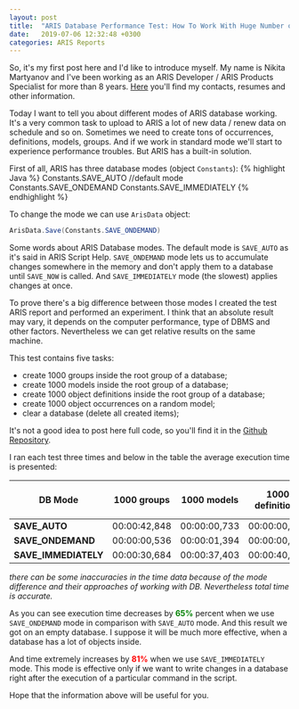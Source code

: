 ```yaml
---
layout: post
title:  "ARIS Database Performance Test: How To Work With Huge Number of Objects"
date:   2019-07-06 12:32:48 +0300
categories: ARIS Reports
---
```

So, it's my first post here and I'd like to introduce myself. My name is Nikita Martyanov and I've been working as an ARIS Developer / ARIS Products Specialist for more than 8 years. [Here][here] you'll find my contacts, resumes and other information.

Today I want to tell you about different modes of ARIS database working. It's a very common task to upload to ARIS a lot of new data / renew data on schedule and so on. Sometimes we need to create tons of occurrences, definitions, models, groups. And if we work in standard mode we'll start to experience performance troubles. But ARIS has a built-in solution.

First of all, ARIS has three database modes (object `Constants`):
{% highlight Java %}
Constants.SAVE_AUTO //default mode
Constants.SAVE_ONDEMAND
Constants.SAVE_IMMEDIATELY
{% endhighlight %}

To change the mode we can use `ArisData` object:
```java
ArisData.Save(Constants.SAVE_ONDEMAND)
```

Some words about ARIS Database modes. The default mode is `SAVE_AUTO` as it's said in ARIS Script Help. `SAVE_ONDEMAND` mode lets us to accumulate changes somewhere in the memory and don't apply them to a database until `SAVE_NOW` is called. And `SAVE_IMMEDIATELY` mode (the slowest) applies changes at once.

To prove there's a big difference between those modes I created the test ARIS report and performed an experiment.
I think that an absolute result may vary, it depends on the computer performance, type of DBMS and other factors. Nevertheless we can get relative results on the same machine.

This test contains five tasks:
- create 1000 groups inside the root group of a database;
- create 1000 models inside the root group of a database;
- create 1000 object definitions inside the root group of a database;
- create 1000 object occurrences on a random model;
- clear a database (delete all created items);

It's not a good idea to post here full code, so you'll find it in the [Github Repository][test_code].

I ran each test three times and below in the table the average execution time is presented:

| DB Mode | 1000 groups | 1000 models | 1000 definitions | 1000 occurrences | Clear a database | Total time | Total time change |
|---|---|---|---|---|---|---|---|
|<span style="font-weight:bold">SAVE_AUTO</span>|00:00:42,848|00:00:00,733|00:00:00,322|00:01:35,659|00:01:42,450|00:04:02,013| <span style="color:blue">100%</span> |
|<span style="font-weight:bold">SAVE_ONDEMAND</span>|00:00:00,536|00:00:01,394|00:00:00,119|00:00:38,568|00:00:39,868|00:01:25,031| <span style="color:green">~-65%</span> |
|<span style="font-weight:bold">SAVE_IMMEDIATELY</span>|00:00:30,684|00:00:37,403|00:00:40,661|00:01:32,435|00:03:57,794|00:07:18,978| <span style="color:red">~+81%</span> |

*there can be some inaccuracies in the time data because of the mode difference and their approaches of working with DB. Nevertheless total time is accurate.*

As you can see execution time decreases by <span style="color:green; font-weight:bold">65%</span> percent when we use `SAVE_ONDEMAND` mode in comparison with `SAVE_AUTO` mode. And this result we got on an empty database. I suppose it will be much more effective, when a database has a lot of objects inside.

And time extremely increases by <span style="color:red; font-weight:bold">81%</span> when we use `SAVE_IMMEDIATELY` mode. This mode is effective only if we want to write changes in a database right after the execution of a particular command in the script.

Hope that the information above will be useful for you.

[here]: https://kitmarty.github.io/
[test_code]: https://github.com/kitmarty/ARIS-Database-Performance-Test/blob/master/ARIS%20Database%20Performance%20Test.js
